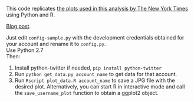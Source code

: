 This code replicates [the plots used in this analysis by The New York 
Times](https://www.nytimes.com/interactive/2018/01/27/technology/social-media-bots.html) 
using Python and R.

[Blog 
post](https://rinzewind.org/blog-en/2018/replicating-the-new-york-times-bot-twitter-analysis-with-r-and-python.html).

Just edit `config-sample.py` with the development credentials obtained for your 
account and rename it to `config.py`.  
Use Python 2.7  
Then:  
1. Install python-twitter if needed, `pip install python-twitter`
2. Run `python get_data.py account_name` to get data for that account.
3. Run `Rscript plot_data.R account_name` to save a JPG file with the desired 
   plot. Alternatively, you can start R in interactive mode and call the 
   `save_username_plot` function to obtain a ggplot2 object.
